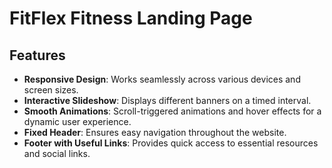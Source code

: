 # FitFlex Fitness Landing Page
## Features
- **Responsive Design**: Works seamlessly across various devices and screen sizes.
- **Interactive Slideshow**: Displays different banners on a timed interval.
- **Smooth Animations**: Scroll-triggered animations and hover effects for a dynamic user experience.
- **Fixed Header**: Ensures easy navigation throughout the website.
- **Footer with Useful Links**: Provides quick access to essential resources and social links.
